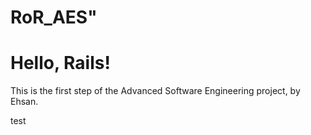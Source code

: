 # RoR_AES"

<h1>Hello, Rails!</h1>
<p>This is the first step of the Advanced Software Engineering project, by Ehsan.</p>

test
